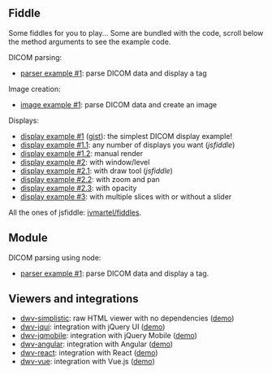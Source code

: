 ## Fiddle

Some fiddles for you to play... Some are bundled with the code, scroll below the method arguments to see the example code.

DICOM parsing:
 * [parser example #1](./dwv.dicom.DicomParser.html#DicomParser): parse DICOM data and display a tag

Image creation:
 * [image example #1](./dwv.image.Image.html#Image): parse DICOM data and create an image

Displays:
 * [display example #1](./dwv.App.html#App) ([gist](https://gist.github.com/ivmartel/7415ca9b21209e83b5e713d838529795)): the simplest DICOM display example!
 * [display example #1.1](https://jsfiddle.net/ivmartel/jkcmj0px/): any number of displays you want (_jsfiddle_)
 * [display example #1.2](./dwv.App.html#init): manual render
 * [display example #2](./dwv.tool.WindowLevel.html#WindowLevel): with window/level
 * [display example #2.1](https://jsfiddle.net/ivmartel/fugw49be/): with draw tool (_jsfiddle_)
 * [display example #2.2](./dwv.tool.ZoomAndPan.html#ZoomAndPan): with zoom and pan
 * [display example #2.3](./dwv.tool.Opacity.html#Opacity): with opacity
 * [display example #3](./dwv.tool.Scroll.html#Scroll): with multiple slices with or without a slider

All the ones of jsfiddle: [ivmartel/fiddles](https://jsfiddle.net/user/ivmartel/fiddles/).

## Module

DICOM parsing using node:
 * [parser example #1](https://runkit.com/ivmartel/runkit-npm-dwv-parse-ex-1): parse DICOM data and display a tag.

## Viewers and integrations

 * [dwv-simplistic](https://github.com/ivmartel/dwv-simplistic): raw HTML viewer with no dependencies ([demo](https://ivmartel.github.io/dwv-simplistic/))
 * [dwv-jqui](https://github.com/ivmartel/dwv-jqui): integration with jQuery UI ([demo](https://ivmartel.github.io/dwv-jqui/))
 * [dwv-jqmobile](https://github.com/ivmartel/dwv-jqmobile): integration with jQuery Mobile ([demo](https://ivmartel.github.io/dwv-jqmobile/))
 * [dwv-angular](https://github.com/ivmartel/dwv-angular): integration with Angular ([demo](https://ivmartel.github.io/dwv-angular/))
 * [dwv-react](https://github.com/ivmartel/dwv-react): integration with React ([demo](https://ivmartel.github.io/dwv-react/))
 * [dwv-vue](https://github.com/ivmartel/dwv-vue): integration with Vue.js ([demo](https://ivmartel.github.io/dwv-vue/))
